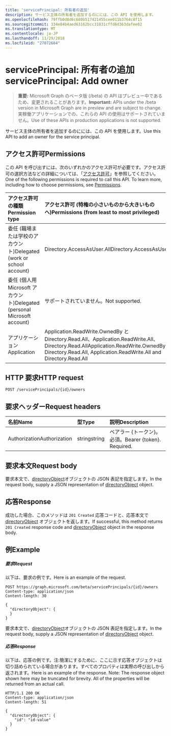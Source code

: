 ```yaml
---
title: 'servicePrincipal: 所有者の追加'
description: サービス主体の所有者を追加するのにには、この API を使用します。
ms.openlocfilehash: 79ffb0d8d6c680b517421455cee011b3764c8f15
ms.sourcegitcommit: 334e84b4aed63162bcc31831cffd6d363dafee02
ms.translationtype: MT
ms.contentlocale: ja-JP
ms.lasthandoff: 11/29/2018
ms.locfileid: "27072684"
---
```

# <a name="serviceprincipal-add-owner"></a><span data-ttu-id="a133b-103">servicePrincipal: 所有者の追加</span><span class="sxs-lookup"><span data-stu-id="a133b-103">servicePrincipal: Add owner</span></span>

> <span data-ttu-id="a133b-104">**重要:** Microsoft Graph のベータ版 (/beta) の API はプレビュー中であるため、変更されることがあります。</span><span class="sxs-lookup"><span data-stu-id="a133b-104">**Important:** APIs under the /beta version in Microsoft Graph are in preview and are subject to change.</span></span> <span data-ttu-id="a133b-105">実稼働アプリケーションでの、これらの API の使用はサポートされていません。</span><span class="sxs-lookup"><span data-stu-id="a133b-105">Use of these APIs in production applications is not supported.</span></span>

<span data-ttu-id="a133b-106">サービス主体の所有者を追加するのにには、この API を使用します。</span><span class="sxs-lookup"><span data-stu-id="a133b-106">Use this API to add an owner for the service principal.</span></span>

## <a name="permissions"></a><span data-ttu-id="a133b-107">アクセス許可</span><span class="sxs-lookup"><span data-stu-id="a133b-107">Permissions</span></span>
<span data-ttu-id="a133b-p102">この API を呼び出すには、次のいずれかのアクセス許可が必要です。アクセス許可の選択方法などの詳細については、「[アクセス許可](/graph/permissions-reference)」を参照してください。</span><span class="sxs-lookup"><span data-stu-id="a133b-p102">One of the following permissions is required to call this API. To learn more, including how to choose permissions, see [Permissions](/graph/permissions-reference).</span></span>

|<span data-ttu-id="a133b-110">アクセス許可の種類</span><span class="sxs-lookup"><span data-stu-id="a133b-110">Permission type</span></span>      | <span data-ttu-id="a133b-111">アクセス許可 (特権の小さいものから大きいものへ)</span><span class="sxs-lookup"><span data-stu-id="a133b-111">Permissions (from least to most privileged)</span></span>              |
|:--------------------|:---------------------------------------------------------|
|<span data-ttu-id="a133b-112">委任 (職場または学校のアカウント)</span><span class="sxs-lookup"><span data-stu-id="a133b-112">Delegated (work or school account)</span></span> | <span data-ttu-id="a133b-113">Directory.AccessAsUser.All</span><span class="sxs-lookup"><span data-stu-id="a133b-113">Directory.AccessAsUser.All</span></span>    |
|<span data-ttu-id="a133b-114">委任 (個人用 Microsoft アカウント)</span><span class="sxs-lookup"><span data-stu-id="a133b-114">Delegated (personal Microsoft account)</span></span> | <span data-ttu-id="a133b-115">サポートされていません。</span><span class="sxs-lookup"><span data-stu-id="a133b-115">Not supported.</span></span>    |
|<span data-ttu-id="a133b-116">アプリケーション</span><span class="sxs-lookup"><span data-stu-id="a133b-116">Application</span></span> | <span data-ttu-id="a133b-117">Application.ReadWrite.OwnedBy と Directory.Read.All、Application.ReadWrite.All、Directory.Read.All</span><span class="sxs-lookup"><span data-stu-id="a133b-117">Application.ReadWrite.OwnedBy and Directory.Read.All, Application.ReadWrite.All and Directory.Read.All</span></span> |

## <a name="http-request"></a><span data-ttu-id="a133b-118">HTTP 要求</span><span class="sxs-lookup"><span data-stu-id="a133b-118">HTTP request</span></span>
<!-- { "blockType": "ignored" } -->
```http
POST /servicePrincipals/{id}/owners

```
## <a name="request-headers"></a><span data-ttu-id="a133b-119">要求ヘッダー</span><span class="sxs-lookup"><span data-stu-id="a133b-119">Request headers</span></span>
| <span data-ttu-id="a133b-120">名前</span><span class="sxs-lookup"><span data-stu-id="a133b-120">Name</span></span>       | <span data-ttu-id="a133b-121">型</span><span class="sxs-lookup"><span data-stu-id="a133b-121">Type</span></span> | <span data-ttu-id="a133b-122">説明</span><span class="sxs-lookup"><span data-stu-id="a133b-122">Description</span></span>|
|:---------------|:--------|:----------|
| <span data-ttu-id="a133b-123">Authorization</span><span class="sxs-lookup"><span data-stu-id="a133b-123">Authorization</span></span>  | <span data-ttu-id="a133b-124">string</span><span class="sxs-lookup"><span data-stu-id="a133b-124">string</span></span>  | <span data-ttu-id="a133b-p103">ベアラー {トークン}。必須。</span><span class="sxs-lookup"><span data-stu-id="a133b-p103">Bearer {token}. Required.</span></span> |

## <a name="request-body"></a><span data-ttu-id="a133b-127">要求本文</span><span class="sxs-lookup"><span data-stu-id="a133b-127">Request body</span></span>
<span data-ttu-id="a133b-128">要求本文で、[directoryObject](../resources/directoryobject.md)オブジェクトの JSON 表記を指定します。</span><span class="sxs-lookup"><span data-stu-id="a133b-128">In the request body, supply a JSON representation of [directoryObject](../resources/directoryobject.md) object.</span></span>

## <a name="response"></a><span data-ttu-id="a133b-129">応答</span><span class="sxs-lookup"><span data-stu-id="a133b-129">Response</span></span>

<span data-ttu-id="a133b-130">成功した場合、このメソッドは `201 Created` 応答コードと、応答本文で [directoryObject](../resources/directoryobject.md) オブジェクトを返します。</span><span class="sxs-lookup"><span data-stu-id="a133b-130">If successful, this method returns `201 Created` response code and [directoryObject](../resources/directoryobject.md) object in the response body.</span></span>

## <a name="example"></a><span data-ttu-id="a133b-131">例</span><span class="sxs-lookup"><span data-stu-id="a133b-131">Example</span></span>
##### <a name="request"></a><span data-ttu-id="a133b-132">要求</span><span class="sxs-lookup"><span data-stu-id="a133b-132">Request</span></span>
<span data-ttu-id="a133b-133">以下は、要求の例です。</span><span class="sxs-lookup"><span data-stu-id="a133b-133">Here is an example of the request.</span></span>
<!-- {
  "blockType": "request",
  "name": "create_directoryobject_from_serviceprincipal"
}-->
```http
POST https://graph.microsoft.com/beta/servicePrincipals/{id}/owners
Content-type: application/json
Content-length: 30

{
  "directoryObject": {
  }
}
```
<span data-ttu-id="a133b-134">要求本文で、[directoryObject](../resources/directoryobject.md)オブジェクトの JSON 表記を指定します。</span><span class="sxs-lookup"><span data-stu-id="a133b-134">In the request body, supply a JSON representation of [directoryObject](../resources/directoryobject.md) object.</span></span>
##### <a name="response"></a><span data-ttu-id="a133b-135">応答</span><span class="sxs-lookup"><span data-stu-id="a133b-135">Response</span></span>
<span data-ttu-id="a133b-p104">以下は、応答の例です。注:簡潔にするために、ここに示す応答オブジェクトは切り詰められている場合があります。すべてのプロパティは実際の呼び出しから返されます。</span><span class="sxs-lookup"><span data-stu-id="a133b-p104">Here is an example of the response. Note: The response object shown here may be truncated for brevity. All of the properties will be returned from an actual call.</span></span>
<!-- {
  "blockType": "response",
  "truncated": true,
  "@odata.type": "microsoft.graph.directoryObject"
} -->
```http
HTTP/1.1 200 OK
Content-type: application/json
Content-length: 51

{
  "directoryObject": {
    "id": "id-value"
  }
}
```

<!-- uuid: 8fcb5dbc-d5aa-4681-8e31-b001d5168d79
2015-10-25 14:57:30 UTC -->
<!-- {
  "type": "#page.annotation",
  "description": "Create owner",
  "keywords": "",
  "section": "documentation",
  "tocPath": ""
}-->